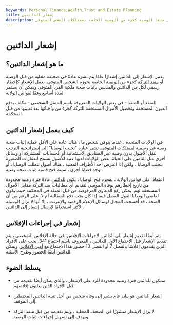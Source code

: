 ```yaml
---
keywords: Personal Finance,Wealth,Trust and Estate Planning
title: إشعار الدائنين
description: إن الإشعار إلى الدائنين هو إشعار عام يتم نشره عادةً في الجريدة المحلية من قبل منفذ الوصية كجزء من الوصية الخاصة بممتلكات الشخص المتوفى.
---
```


# إشعار الدائنين
## ما هو إشعار الدائنين؟

يعتبر الإشعار إلى الدائنين إشعارًا عامًا يتم نشره عادةً في صحيفة محلية من قبل الوصية أو [منفذ التركة](/executor) كجزء من [الوصية](/probate) الخاصة بحوزة الشخص المتوفى. يعمل الإشعار كإخطار رسمي لكل من الدائنين والمدينين بإثبات صحة ملكية الفرد المتوفى ويمكن أن يستمر لمدة أسابيع وفقًا لقوانين الولاية.

المنفذ أو المنفذ - في بعض الولايات المعروفة باسم الممثل الشخصي - مكلف بدفع الديون المستحقة وتحصيل الأموال المستحقة للتركة كجزء من واجباتها بعد تعيينها من قبل المحكمة.

## كيف يعمل إشعار الدائنين

في الولايات المتحدة ، عندما يتوفى شخص ما ، هناك عادة على الأقل عملية إثبات صحة وصية غير رسمية لممتلكات المتوفى. تشير عبارة "تجنب الوصايا" إلى إستراتيجية الترتيب لنقل الأصول بدون وصية عبر الصناديق الاستئمانية أو الحسابات المشتركة أو وسائل أخرى مثل التأمين على الحياة. بعض الولايات لديها عتبة للأصول تسمح للعقارات الصغيرة بتجنب الوصايا ، ولكن إذا اعترض أحد الأطراف المعنية ، هناك أصول تتطلب الوصايا ، أو توجد قضايا أخرى ، سيتم فتح قضية إثبات صحة وصية.

اعتمادًا على قوانين الولاية ، بمجرد فتح الوصايا ، يكون [للدائنين](/creditor) عادةً فترة زمنية محدودة من تاريخ إخطارهم بوفاة الموصي لتقديم أي مطالبات ضد التركة مقابل الأموال المستحقة لهم. يمكن رفع الدعاوى المرفوضة من قبل المنفذ في المحكمة حيث يكون لقاضي الوصايا القول الفصل فيما إذا كان يجب دفع المطالبة أم لا. على الرغم من أن الصحف قد أفسحت المجال لوسائل الإعلام الرقمية والإنترنت ، إلا أنها لا تزال الوسيلة الأكثر استخدامًا لإرسال إشعار إلى الدائنين.

## إشعار في إجراءات الإفلاس

يتم أيضًا تقديم إشعار إلى الدائنين لإجراءات الإفلاس. في حالة الإفلاس الشخصي ، يتم تقديم الإشعار قبل الاجتماع الأول للدائنين ، المعروف باسم [اجتماع 341](/341-meeting). يجب على الأفراد الذين يقدمون إفلاسًا بالفصل 7 أو الفصل 13 حضور هذا الاجتماع مع [أمين الإفلاس](/bankruptcy-trustee) ويمكن للدائنين أيضًا الحضور وطرح الأسئلة.

## يسلط الضوء

- سيكون للدائنين فترة زمنية محدودة للرد على الإشعار ، والذي يمكن أيضًا تقديمه من قبل الأفراد الذين يعلنون إفلاسهم.

- إشعار الدائنين هو بيان عام يشير إلى وفاة شخص من أجل تنبيه الدائنين المحتملين إلى الموقف.

- لا يزال الإشعار منشورًا في الصحف المحلية ، ويتم تقديمه من قبل منفذ التركة ويهدف إلى تسهيل إجراءات إثبات الوصية.

